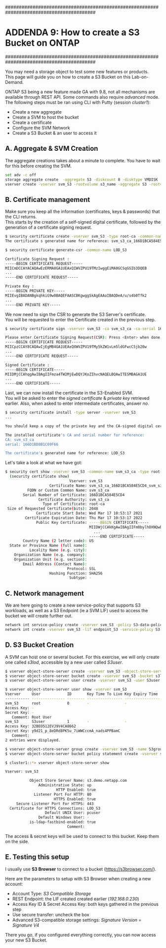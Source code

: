 #########################################################################################
# ADDENDA 9: How to create a S3 Bucket on ONTAP
#########################################################################################

You may need a storage object to test some new features or products.  
This page will guide you on how to create a S3 Bucket on this Lab-on-Demand.  

ONTAP S3 being a new feature made GA with 9.8, not all mechanisms are available through REST API. Some commands also require _advanced_ mode. 
The following steps must be ran using CLI with Putty (session _cluster1_):  
- Create a new aggregate
- Create a SVM to host the bucket
- Create a certificate
- Configure the SVM Network
- Create a S3 Bucket & an user to access it

## A. Aggregate & SVM Creation

The aggregate creations takes about a minute to complete. You have to wait for this before creating the SVM.  
```bash
set adv -c off
storage aggregate create  -aggregate S3 -diskcount 8 -disktype VMDISK -disksize 28
vserver create -vserver svm_S3 -rootvolume s3_name -aggregate S3 -rootvolume-security-style unix -language C.UTF-8 -data-services data-s3-server
```

## B. Certificate management

Make sure you keep all the information (certificates, keys & passwords) that the CLI returns.  
This starts by the creation of a self-signed digital certificate, followed by the generation of a certificate signing request.  
```bash
$ security certificate create -vserver svm_S3 -type root-ca -common-name svm_s3_ca
The certificate s generated name for reference: svm_s3_ca_166D1BCA584E5CD4_svm_s3_ca

$ security certificate generate-csr -common-name LOD_S3

Certificate Signing Request :
-----BEGIN CERTIFICATE REQUEST-----
MIICmDCCAYACAQAwEzERMA8GA1UEAxQIWVZPU19TMzIwggEiMA0GCSqGSIb3DQEB
...
-----END CERTIFICATE REQUEST-----

Private Key :
-----BEGIN PRIVATE KEY-----
MIIEvgIBADANBgkqhkiG9w0BAQEFAASCBKgwggSkAgEAAoIBAQDeA/u/s4b0Tfk2
...
-----END PRIVATE KEY-----
```

We now need to sign the CSR to generate the S3 Server's certificate.  
You will be requested to enter the Certificate created in the previous step.  
```bash
$ security certificate sign -vserver svm_S3 -ca svm_s3_ca -ca-serial 166D1BCA584E5CD4 -expire-days 100

Please enter Certificate Signing Request(CSR): Press <Enter> when done
-----BEGIN CERTIFICATE REQUEST-----
MIICpzCCAY8CAQAwIjEgMB4GA1UEAxQXWVZPU19TMy5kZW1vLm5ldGFwcC5jb20w
...
-----END CERTIFICATE REQUEST-----

Signed Certificate :
-----BEGIN CERTIFICATE-----
MIIDMjCCAhqgAwIBAgIIFmza4TW2MjEwDQYJKoZIhvcNAQELBQAwITESMBAGA1UE
...
-----END CERTIFICATE-----
```

Last, we can now install the certificate in the S3-Enabled SVM.  
You will be asked to enter the _signed certificate_ & _private key_ retrieved earlier. Also, when asked to enter intermediate certificates, answer _no_.   
```bash
$ security certificate install -type server -vserver svm_S3
...

You should keep a copy of the private key and the CA-signed digital certificate for future reference.

The installed certificate's CA and serial number for reference:
CA: svm_s3_ca
serial: 166D1BD8B1C09F66

The certificate's generated name for reference: LOD_S3
```

Let's take a look at what we have got:  
```bash
$ security cert show -vserver svm_S3 -common-name svm_s3_ca -type root-ca -instance
  (security certificate show)
                             Vserver: svm_S3
                    Certificate Name: svm_s3_ca_166D1BCA584E5CD4_svm_s3_ca
          FQDN or Custom Common Name: svm_s3_ca
        Serial Number of Certificate: 166D1BCA584E5CD4
               Certificate Authority: svm_s3_ca
                 Type of Certificate: root-ca
 Size of Requested Certificate(bits): 2048
              Certificate Start Date: Wed Mar 17 10:53:17 2021
         Certificate Expiration Date: Thu Mar 17 10:53:17 2022
              Public Key Certificate: -----BEGIN CERTIFICATE-----
                                      MIIDWjCCAkKgAwIBAgIIFm0bylhOXNQwDQYJKoZIhvcNAQELBQAwITESMBAGA1UE
                                        ...
                                      -----END CERTIFICATE-----
        Country Name (2 letter code): US
  State or Province Name (full name):
           Locality Name (e.g. city):
    Organization Name (e.g. company):
    Organization Unit (e.g. section):
        Email Address (Contact Name):
                            Protocol: SSL
                    Hashing Function: SHA256
                             Subtype: -

```

## C. Network management

We are here going to create a new service-policy that supports S3 workloads, as well as a S3 Endpoint (ie a SVM LIF) used to access the bucket we will create further out.  
```bash
network int service-policy create -vserver svm_S3 -policy S3-data-policy -services data-core,data-s3-server
network int create -vserver svm_S3 -lif endpoint_S3 -service-policy S3-data-policy -address 192.168.0.230 -netmask 255.255.255.0 -home-node cluster1-01 -home-port e0e
```

## D. S3 Bucket Creation

A SVM can host one or several bucket. For this exercise, we will only create one called _s3lod_, accessible by a new user called _S3user_.  
```bash
$ vserver object-store-server create -vserver svm_S3 -object-store-server s3.demo.netapp.com -certificate-name LOD_S3 -is-http-enabled true
$ vserver object-store-server bucket create -vserver svm_S3 -bucket s3lod -size 100GB -storage-service-level value
$ vserver object-store-server user create -vserver svm_S3 -user S3user

$ vserver object-store-server user show -vserver svm_S3
Vserver     User            ID       Key Time To Live Key Expiry Time
----------- --------------- -------- ---------------- -----------------
svm_S3      root            0        -                -
Access Key: -
Secret Key: -
   Comment: Root User
svm_S3      S3user          1        -                -
Access Key: 32BEO512EVJ9V4CA8662
Secret Key: y9d21_p_8eDRd8PK5u_7iWWCccmA_nads4PPBamC
   Comment:
2 entries were displayed.

$ vserver object-store-server group create -vserver svm_S3 -name S3group -users S3user -policies FullAccess
$ vserver object-store-server bucket policy statement create -vserver svm_S3 -bucket s3lod -effect allow -action * -principal - -resource s3lod,s3lod/* -sid "" -index 1

$ cluster1::*> vserver object-store-server show

Vserver: svm_S3

           Object Store Server Name: s3.demo.netapp.com
               Administrative State: up
                       HTTP Enabled: true
             Listener Port For HTTP: 80
                      HTTPS Enabled: true
     Secure Listener Port For HTTPS: 443
  Certificate for HTTPS Connections: LOD_S3
                  Default UNIX User: pcuser
               Default Windows User: -
           is-ldap-fastbind-enabled: true
                            Comment:
```

The access & secret keys will be used to connect to this bucket. Keep them on the side.

## E. Testing this setup

I usually use **S3 Browser** to connect to a bucket (https://s3browser.com/).  

Here are the parameters to setup with S3 Browser when creating a new account:  
- Account Type: _S3 Compatible Storage_
- REST Endpoint: the LIF created created earlier (_192.168.0.230_)
- Access Key ID & Secret Access Key: both keys gathered in the previous step
- Use secure transfer: uncheck the box
- Advanced S3-compatible storage settings: _Signature Version_ = _Signature V4_

There you go, if you configured everything correctly, you can now access your new S3 Bucket.
